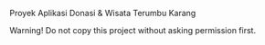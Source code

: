 Proyek Aplikasi Donasi & Wisata Terumbu Karang

Warning!
Do not copy this project without asking permission first.
